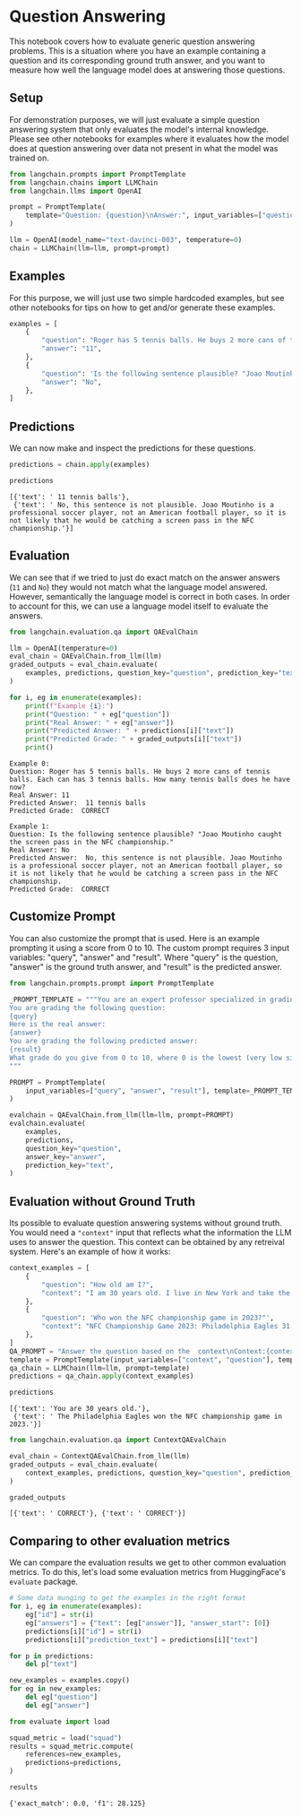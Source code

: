 # Question Answering

This notebook covers how to evaluate generic question answering problems. This is a situation where you have an example containing a question and its corresponding ground truth answer, and you want to measure how well the language model does at answering those questions.

## Setup

For demonstration purposes, we will just evaluate a simple question answering system that only evaluates the model's internal knowledge. Please see other notebooks for examples where it evaluates how the model does at question answering over data not present in what the model was trained on.


```python
from langchain.prompts import PromptTemplate
from langchain.chains import LLMChain
from langchain.llms import OpenAI
```


```python
prompt = PromptTemplate(
    template="Question: {question}\nAnswer:", input_variables=["question"]
)
```


```python
llm = OpenAI(model_name="text-davinci-003", temperature=0)
chain = LLMChain(llm=llm, prompt=prompt)
```

## Examples
For this purpose, we will just use two simple hardcoded examples, but see other notebooks for tips on how to get and/or generate these examples.


```python
examples = [
    {
        "question": "Roger has 5 tennis balls. He buys 2 more cans of tennis balls. Each can has 3 tennis balls. How many tennis balls does he have now?",
        "answer": "11",
    },
    {
        "question": 'Is the following sentence plausible? "Joao Moutinho caught the screen pass in the NFC championship."',
        "answer": "No",
    },
]
```

## Predictions

We can now make and inspect the predictions for these questions.


```python
predictions = chain.apply(examples)
```


```python
predictions
```




    [{'text': ' 11 tennis balls'},
     {'text': ' No, this sentence is not plausible. Joao Moutinho is a professional soccer player, not an American football player, so it is not likely that he would be catching a screen pass in the NFC championship.'}]



## Evaluation

We can see that if we tried to just do exact match on the answer answers (`11` and `No`) they would not match what the language model answered. However, semantically the language model is correct in both cases. In order to account for this, we can use a language model itself to evaluate the answers.


```python
from langchain.evaluation.qa import QAEvalChain
```


```python
llm = OpenAI(temperature=0)
eval_chain = QAEvalChain.from_llm(llm)
graded_outputs = eval_chain.evaluate(
    examples, predictions, question_key="question", prediction_key="text"
)
```


```python
for i, eg in enumerate(examples):
    print(f"Example {i}:")
    print("Question: " + eg["question"])
    print("Real Answer: " + eg["answer"])
    print("Predicted Answer: " + predictions[i]["text"])
    print("Predicted Grade: " + graded_outputs[i]["text"])
    print()
```

    Example 0:
    Question: Roger has 5 tennis balls. He buys 2 more cans of tennis balls. Each can has 3 tennis balls. How many tennis balls does he have now?
    Real Answer: 11
    Predicted Answer:  11 tennis balls
    Predicted Grade:  CORRECT
    
    Example 1:
    Question: Is the following sentence plausible? "Joao Moutinho caught the screen pass in the NFC championship."
    Real Answer: No
    Predicted Answer:  No, this sentence is not plausible. Joao Moutinho is a professional soccer player, not an American football player, so it is not likely that he would be catching a screen pass in the NFC championship.
    Predicted Grade:  CORRECT
    
    

## Customize Prompt

You can also customize the prompt that is used. Here is an example prompting it using a score from 0 to 10.
The custom prompt requires 3 input variables: "query", "answer" and "result". Where "query" is the question, "answer" is the ground truth answer, and "result" is the predicted answer.


```python
from langchain.prompts.prompt import PromptTemplate

_PROMPT_TEMPLATE = """You are an expert professor specialized in grading students' answers to questions.
You are grading the following question:
{query}
Here is the real answer:
{answer}
You are grading the following predicted answer:
{result}
What grade do you give from 0 to 10, where 0 is the lowest (very low similarity) and 10 is the highest (very high similarity)?
"""

PROMPT = PromptTemplate(
    input_variables=["query", "answer", "result"], template=_PROMPT_TEMPLATE
)
```


```python
evalchain = QAEvalChain.from_llm(llm=llm, prompt=PROMPT)
evalchain.evaluate(
    examples,
    predictions,
    question_key="question",
    answer_key="answer",
    prediction_key="text",
)
```

## Evaluation without Ground Truth
Its possible to evaluate question answering systems without ground truth. You would need a `"context"` input that reflects what the information the LLM uses to answer the question. This context can be obtained by any retreival system. Here's an example of how it works:


```python
context_examples = [
    {
        "question": "How old am I?",
        "context": "I am 30 years old. I live in New York and take the train to work everyday.",
    },
    {
        "question": 'Who won the NFC championship game in 2023?"',
        "context": "NFC Championship Game 2023: Philadelphia Eagles 31, San Francisco 49ers 7",
    },
]
QA_PROMPT = "Answer the question based on the  context\nContext:{context}\nQuestion:{question}\nAnswer:"
template = PromptTemplate(input_variables=["context", "question"], template=QA_PROMPT)
qa_chain = LLMChain(llm=llm, prompt=template)
predictions = qa_chain.apply(context_examples)
```


```python
predictions
```




    [{'text': 'You are 30 years old.'},
     {'text': ' The Philadelphia Eagles won the NFC championship game in 2023.'}]




```python
from langchain.evaluation.qa import ContextQAEvalChain

eval_chain = ContextQAEvalChain.from_llm(llm)
graded_outputs = eval_chain.evaluate(
    context_examples, predictions, question_key="question", prediction_key="text"
)
```


```python
graded_outputs
```




    [{'text': ' CORRECT'}, {'text': ' CORRECT'}]



## Comparing to other evaluation metrics
We can compare the evaluation results we get to other common evaluation metrics. To do this, let's load some evaluation metrics from HuggingFace's `evaluate` package.


```python
# Some data munging to get the examples in the right format
for i, eg in enumerate(examples):
    eg["id"] = str(i)
    eg["answers"] = {"text": [eg["answer"]], "answer_start": [0]}
    predictions[i]["id"] = str(i)
    predictions[i]["prediction_text"] = predictions[i]["text"]

for p in predictions:
    del p["text"]

new_examples = examples.copy()
for eg in new_examples:
    del eg["question"]
    del eg["answer"]
```


```python
from evaluate import load

squad_metric = load("squad")
results = squad_metric.compute(
    references=new_examples,
    predictions=predictions,
)
```


```python
results
```




    {'exact_match': 0.0, 'f1': 28.125}




```python

```
